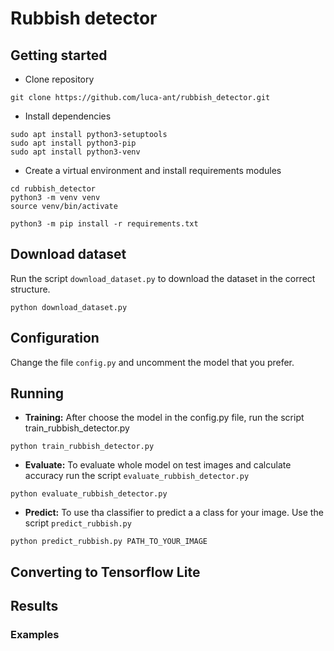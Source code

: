 # Rubbish detector

## Getting started

* Clone repository
```
git clone https://github.com/luca-ant/rubbish_detector.git
```

* Install dependencies
```
sudo apt install python3-setuptools
sudo apt install python3-pip
sudo apt install python3-venv
```

* Create a virtual environment and install requirements modules
```
cd rubbish_detector
python3 -m venv venv
source venv/bin/activate

python3 -m pip install -r requirements.txt
```

## Download dataset
Run the script ```download_dataset.py``` to download the dataset in the correct structure.

```
python download_dataset.py
```

## Configuration

Change the file ```config.py``` and uncomment the model that you prefer.

## Running

* **Training:** After choose the model in the config.py file, run the script train_rubbish_detector.py 

```
python train_rubbish_detector.py
```

* **Evaluate:** To evaluate whole model on test images and calculate accuracy run the script ```evaluate_rubbish_detector.py``` 

```
python evaluate_rubbish_detector.py
```


* **Predict:** To use tha classifier to predict a a class for your image. Use the script ```predict_rubbish.py```

```
python predict_rubbish.py PATH_TO_YOUR_IMAGE 
```


## Converting to Tensorflow Lite




## Results


### Examples


